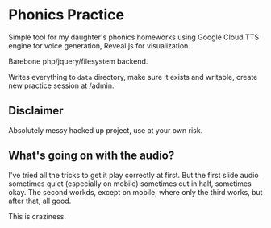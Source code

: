 # Phonics Practice

Simple tool for my daughter's phonics homeworks using Google Cloud TTS engine for voice generation, Reveal.js for visualization.

Barebone php/jquery/filesystem backend.

Writes everything to `data` directory, make sure it exists and writable, create new practice session at /admin.

## Disclaimer

Absolutely messy hacked up project, use at your own risk.

## What's going on with the audio?

I've tried all the tricks to get it play correctly at first. But the first slide audio sometimes quiet (especially on mobile) sometimes cut in half, sometimes okay. The second workds, except on mobile, where only the third works, but after that, all good.

This is craziness.